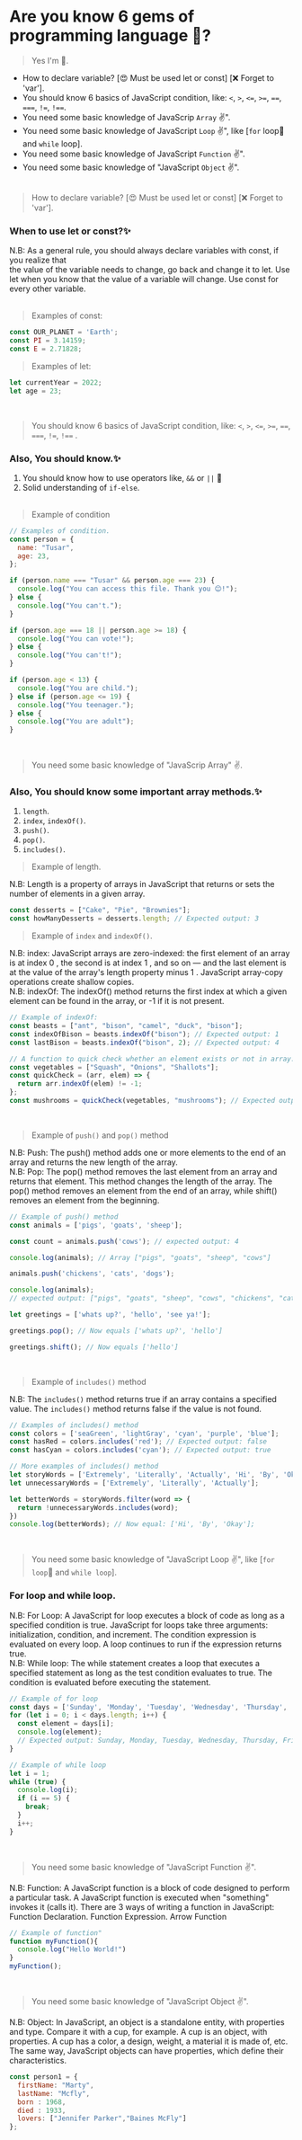 # Are you know 6 gems of programming language 🤔?

> Yes I'm 🤩.

- How to declare variable? [😍 Must be used let or const] [❌ Forget to 'var'].
- You should know 6 basics of JavaScript condition, like: `<`, `>`, `<=`, `>=`, `==`, `===`, `!=`, `!==`.
- You need some basic knowledge of JavaScrip `Array` ✌".
- You need some basic knowledge of JavaScript `Loop` ✌", like [`for` loop🔸 and `while` loop].
- You need some basic knowledge of JavaScript `Function` ✌".
- You need some basic knowledge of "JavaScript `Object` ✌". <br /> <br /> 

> How to declare variable? [😍 Must be used let or const] [❌ Forget to 'var'].

### When to use let or const?✨

N.B: As a general rule, you should always declare variables with const, if you realize that  
the value of the variable needs to change, go back and change it to let. Use let when you know that the value of a variable will change. Use const for every other variable. <br /><br />

> Examples of const:

```javascript
const OUR_PLANET = 'Earth';
const PI = 3.14159;
const E = 2.71828;
```

> Examples of let:

```javascript
let currentYear = 2022;
let age = 23;
```
<br />

> You should know 6 basics of JavaScript condition, like: `<`, `>`, `<=`, `>=`, `==`, `===`, `!=`, `!==` .

### Also, You should know.✨
1. You should know how to use operators like, `&&` or `||` 🤔
2. Solid understanding of `if-else`. 
<br /><br />

> Example of condition

```javascript
// Examples of condition.
const person = {
  name: "Tusar",
  age: 23,
};

if (person.name === "Tusar" && person.age === 23) {
  console.log("You can access this file. Thank you 😊!");
} else {
  console.log("You can't.");
}

if (person.age === 18 || person.age >= 18) {
  console.log("You can vote!");
} else {
  console.log("You can't!");
}

if (person.age < 13) {
  console.log("You are child.");
} else if (person.age <= 19) {
  console.log("You teenager.");
} else {
  console.log("You are adult");
}
```
<br />

> You need some basic knowledge of "JavaScrip Array" ✌.

### Also, You should know some important array methods.✨

1. `length`.
2. `index`, `indexOf()`.
3. `push()`.
4. `pop()`.
5. `includes()`.  

> Example of length.

N.B: Length is a property of arrays in JavaScript that returns or sets the number of elements in a given array.

```javascript
const desserts = ["Cake", "Pie", "Brownies"];
const howManyDesserts = desserts.length; // Expected output: 3
```

> Example of `index` and `indexOf()`.

N.B: index: JavaScript arrays are zero-indexed: the first element of an array is at index 0 , the second is at index 1 , and so on — and the last element is at the value of the array's length property minus 1 . JavaScript array-copy operations create shallow copies. <br />
N.B: indexOf: The indexOf() method returns the first index at which a given element can be found in the array, or -1 if it is not present.

```javascript
// Example of indexOf:
const beasts = ["ant", "bison", "camel", "duck", "bison"];
const indexOfBison = beasts.indexOf("bison"); // Expected output: 1
const lastBison = beasts.indexOf("bison", 2); // Expected output: 4

// A function to quick check whether an element exists or not in array.
const vegetables = ["Squash", "Onions", "Shallots"];
const quickCheck = (arr, elem) => {
  return arr.indexOf(elem) != -1;
};
const mushrooms = quickCheck(vegetables, "mushrooms"); // Expected output: false;
```
<br />

> Example of `push()` and `pop()` method

N.B: Push: The push() method adds one or more elements to the end of an array and returns the new length of the array. <br />
N.B: Pop: The pop() method removes the last element from an array and returns that element. This method changes the length of the array. The pop() method removes an element from the end of an array, while shift() removes an element from the beginning.

```javascript
// Example of push() method
const animals = ['pigs', 'goats', 'sheep']; 

const count = animals.push('cows'); // expected output: 4

console.log(animals); // Array ["pigs", "goats", "sheep", "cows"]

animals.push('chickens', 'cats', 'dogs');

console.log(animals);
// expected output: ["pigs", "goats", "sheep", "cows", "chickens", "cats", "dogs"]

let greetings = ['whats up?', 'hello', 'see ya!'];

greetings.pop(); // Now equals ['whats up?', 'hello']

greetings.shift(); // Now equals ['hello']
```
<br />

> Example of `includes()` method

N.B: The `includes()` method returns true if an array contains a specified value. The `includes()` method returns false if the value is not found.

```javascript
// Examples of includes() method
const colors = ['seaGreen', 'lightGray', 'cyan', 'purple', 'blue'];
const hasRed = colors.includes('red'); // Expected output: false
const hasCyan = colors.includes('cyan'); // Expected output: true

// More examples of includes() method
let storyWords = ['Extremely', 'Literally', 'Actually', 'Hi', 'By', 'Okay'];
let unnecessaryWords = ['Extremely', 'Literally', 'Actually'];

let betterWords = storyWords.filter(word => {
  return !unnecessaryWords.includes(word);
}) 
console.log(betterWords); // Now equal: ['Hi', 'By', 'Okay'];

```
<br />

> You need some basic knowledge of "JavaScript Loop ✌", like [`for loop`🔸 and `while loop`].

### For loop and while loop.
N.B: For Loop: A JavaScript for loop executes a block of code as long as a specified condition is true. JavaScript for loops take three arguments: initialization, condition, and increment. The condition expression is evaluated on every loop. A loop continues to run if the expression returns true. <br />
N.B: While loop: The while statement creates a loop that executes a specified statement as long as the test condition evaluates to true. The condition is evaluated before executing the statement.

```javascript
// Example of for loop
const days = ['Sunday', 'Monday', 'Tuesday', 'Wednesday', 'Thursday', 'Friday', 'Saturday'];
for (let i = 0; i < days.length; i++) {
  const element = days[i];
  console.log(element);
  // Expected output: Sunday, Monday, Tuesday, Wednesday, Thursday, Friday, Saturday
}

// Example of while loop
let i = 1;
while (true) {
  console.log(i);  
  if (i == 5) {
    break;
  }
  i++; 
}
```

<br />

> You need some basic knowledge of "JavaScript Function ✌".

N.B: Function: A JavaScript function is a block of code designed to perform a particular task. A JavaScript function is executed when "something" invokes it (calls it). There are 3 ways of writing a function in JavaScript: Function Declaration. Function Expression. Arrow Function

```javascript
// Example of function"
function myFunction(){
  console.log("Hello World!")
}
myFunction();
```

<br />

> You need some basic knowledge of "JavaScript Object ✌".

N.B: Object: In JavaScript, an object is a standalone entity, with properties and type. Compare it with a cup, for example. A cup is an object, with properties. A cup has a color, a design, weight, a material it is made of, etc. The same way, JavaScript objects can have properties, which define their characteristics.

```javascript
const person1 = {
  firstName: "Marty",
  lastName: "Mcfly",
  born : 1968,
  died : 1933,
  lovers: ["Jennifer Parker","Baines McFly"]
};
```